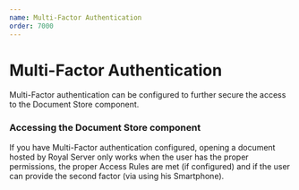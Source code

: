```yaml
---
name: Multi-Factor Authentication
order: 7000
---
```


# Multi-Factor Authentication

Multi-Factor authentication can be configured to further secure the access to the Document Store component.

### Accessing the Document Store component

If you have Multi-Factor authentication configured, opening a document hosted by Royal Server only works when the user has the proper permissions, the proper Access Rules are met (if configured) and if the user can provide the second factor (via using his Smartphone).
